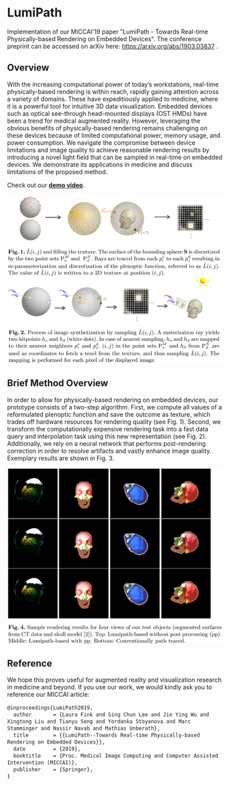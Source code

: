# LumiPath

Implementation of our MICCAI'19 paper "LumiPath - Towards Real-time Physically-based Rendering on Embedded Devices". The conference preprint can be accessed on arXiv here: https://arxiv.org/abs/1903.03837 .

## Overview
With the increasing computational power of today’s workstations, real-time physically-based rendering is within reach, rapidly
gaining attention across a variety of domains. These have expeditiously applied to medicine, where it is a powerful tool for intuitive 3D data visualization. Embedded devices such as optical see-through head-mounted displays (OST HMDs) have been a trend for medical augmented reality. However, leveraging the obvious benefits of physically-based rendering remains challenging on these devices because of limited computational power, memory usage, and power consumption. We navigate the compromise between device limitations and image quality to
achieve reasonable rendering results by introducing a novel light field that can be sampled in real-time on embedded devices. We demonstrate its applications in medicine and discuss limitations of the proposed method. 

Check out our [**demo video**](https://youtu.be/9a_nFwE29b0).

![Population of and rendering from the plenoptic function](https://raw.githubusercontent.com/lorafib/LumiPath/master/readme_images/LumiPath_Methods.jpg)

## Brief Method Overview
In order to allow for physically-based rendering on embedded devices, our prototype consists of a two-step algorithm. First, we compute all values of a reformulated plenoptic function and save the outcome as texture, which trades off hardware resources for rendering quality (see Fig. 1). Second, we transform the computationally expensive rendering task into a fast data query and interpolation task using this new representation (see Fig. 2). Additionally, we rely on a neural network that performs post-rendering correction in order to resolve
artifacts and vastly enhance image quality. Exemplary results are shown in Fig. 3.

![Exemplary results](https://raw.githubusercontent.com/lorafib/LumiPath/master/readme_images/LumiPath_Results.jpg)

## Reference

We hope this proves useful for augmented reality and visualization research in medicine and beyond. If you use our work, we would kindly ask you to reference our MICCAI article:
```
@inproceedings{LumiPath2019,
  author       = {Laura Fink and Sing Chun Lee and Jie Ying Wu and Xingtong Liu and Tianyu Song and Yordanka Stoyanova and Marc Stamminger and Nassir Navab and Mathias Unberath},
  title        = {{LumiPath--Towards Real-time Physically-based Rendering on Embedded Devices}},
  date         = {2019},
  booktitle    = {Proc. Medical Image Computing and Computer Assisted Intervention (MICCAI)},
  publisher    = {Springer},
}
```
